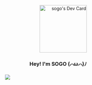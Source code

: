 <p align="right">
<a href="https://app.daily.dev/sogo"><img src="https://api.daily.dev/devcards/51769bce454c4201b0cdbe8ed87dee99.png?r=byz" width="150" alt="sogo's Dev Card"/></a>
<h3 align="right">Hey! I'm SOGO (⌒ω⌒)ﾉ<h3/>
</p>
<p align="center">
  <img src="https://count.getloli.com/get/@xsogox?theme=asoul" />
</p>
